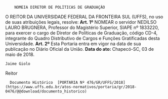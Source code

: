         NOMEIA DIRETOR DE POLÍTICAS DE GRADUAÇÃO  

 O REITOR DA UNIVERSIDADE FEDERAL DA FRONTEIRA SUL (UFFS), no uso de suas atribuições legais, resolve:   **Art. 1º** NOMEAR o servidor NEDILSO LAURO BRUGNERA, Professor do Magistério Superior, SIAPE nº 1833220, para exercer o cargo de Diretor de Políticas de Graduação, código CD-4, integrante do Quadro Distributivo de Cargos e Funções Gratificadas desta Universidade.   **Art. 2º** Esta Portaria entra em vigor na data de sua publicação no Diário Oficial da União.      **Data do ato:** Chapecó-SC, 03 de maio de 2018.   
 

    Jaime Giolo   
 Reitor 

      Documento Histórico  [PORTARIA Nº 476/GR/UFFS/2018](https://www.uffs.edu.br/atos-normativos/portaria/gr/2018-0476/@@download/documento_historico)     
      